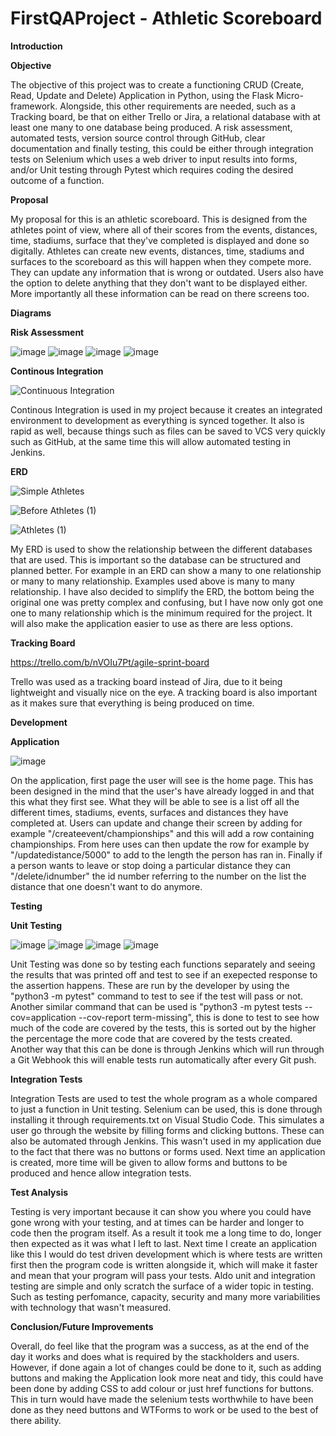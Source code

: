 # FirstQAProject - Athletic Scoreboard

**Introduction**

**Objective**

The objective of this project was to create a functioning CRUD (Create, Read, Update and Delete) Application in Python, using the Flask Micro-framework. Alongside, this other requirements are needed, such as a Tracking board, be that on either Trello or Jira, a relational database with at least one many to one database being produced. A risk assessment, automated tests, version source control through GitHub, clear documentation and finally testing, this could be either through integration tests on Selenium which uses a web driver to input results into forms, and/or Unit testing through Pytest which requires coding the desired outcome of a function. 

**Proposal**

My proposal for this is an athletic scoreboard. This is designed from the athletes point of view, where all of their scores from the events, distances, time, stadiums, surface that they've completed is displayed and done so digitally. Athletes can create new events, distances, time, stadiums and surfaces to the scoreboard as this will happen when they compete more. They can update any information that is wrong or outdated. Users also have the option to delete anything that they don't want to be displayed either. More importantly all these information can be read on there screens too.

**Diagrams**

**Risk Assessment**

![image](https://user-images.githubusercontent.com/57040413/126936103-f83ea507-6a87-41e1-b14d-cc3767fc92e8.png)
![image](https://user-images.githubusercontent.com/57040413/126936155-e2375e7a-94a7-4e06-a8e1-8825034f6e5b.png)
![image](https://user-images.githubusercontent.com/57040413/126936182-473f927f-56da-4479-9ea0-54c6178bf3cc.png)
![image](https://user-images.githubusercontent.com/57040413/126936223-f8518cd1-54aa-478b-8d6e-dec13d482eef.png)


**Continous Integration**

![Continuous Integration](https://user-images.githubusercontent.com/57040413/126934322-29c9f6d6-4a9a-4e38-b3a5-8d983d88ecf6.png)

Continous Integration is used in my project because it creates an integrated environment to development as everything is synced together. It also is rapid as well, because things such as files can be saved to VCS very quickly such as GitHub, at the same time this will allow automated testing in Jenkins.

**ERD**

![Simple Athletes](https://user-images.githubusercontent.com/57040413/126933916-b15e95db-599b-425f-bda1-c4035a00481a.png)

![Before Athletes (1)](https://user-images.githubusercontent.com/57040413/126934150-e4129c39-c35b-4336-aaa0-9c4e21e53c02.png)

![Athletes (1)](https://user-images.githubusercontent.com/57040413/126934190-353f2474-e9b8-4ee9-9bc1-f44ebd77d134.png)

My ERD is used to show the relationship between the different databases that are used. This is important so the database can be structured and planned better. For example in an ERD can show a many to one relationship or many to many relationship. Examples used above is many to many relationship. I have also decided to simplify the ERD, the bottom being the original one was pretty complex and confusing, but I have now only got one one to many relationship which is the minimum required for the project. It will also make the application easier to use as there are less options.

**Tracking Board**

https://trello.com/b/nVOIu7Pt/agile-sprint-board

Trello was used as a tracking board instead of Jira, due to it being lightweight and visually nice on the eye. A tracking board is also important as it makes sure that everything is being produced on time.

**Development**

**Application**

![image](https://user-images.githubusercontent.com/57040413/126936535-6fe1488d-4c8e-49d3-ab6e-113fa7886006.png)

On the application, first page the user will see is the home page. This has been designed in the mind that the user's have already logged in and that this what they first see. What they will be able to see is a list off all the different times, stadiums, events, surfaces and distances they have completed at. Users can update and change their screen by adding for example "/createevent/championships" and this will add a row containing championships. From here uses can then update the row for example by "/updatedistance/5000" to add to the length the person has ran in. Finally if a person wants to leave or stop doing a particular distance they can "/delete/idnumber" the id number referring to the number on the list the distance that one doesn't want to do anymore.

**Testing**

**Unit Testing**

![image](https://user-images.githubusercontent.com/57040413/126936292-d5b50544-3a5e-4434-9190-910e623de763.png)
![image](https://user-images.githubusercontent.com/57040413/126937797-47bbd3f5-6cbb-44f0-ac8a-9128856416a1.png)
![image](https://user-images.githubusercontent.com/57040413/126940589-d39e819e-2cd1-4d2c-b406-2f6c39e5c4a5.png)
![image](https://user-images.githubusercontent.com/57040413/126940612-1ae2b086-6efe-495e-8d8b-9622c7517c33.png)


Unit Testing was done so by testing each functions separately and seeing the results that was printed off and test to see if an exepected response to the assertion happens. These are run by the developer by using the "python3 -m pytest" command to test to see if the test will pass or not. Another similar command that can be used is "python3 -m pytest tests --cov=application --cov-report term-missing", this is done to test to see how much of the code are covered by the tests, this is sorted out by the higher the percentage the more code that are covered by the tests created. Another way that this can be done is through Jenkins which will run through a Git Webhook this will enable tests run automatically after every Git push.

**Integration Tests**

Integration Tests are used to test the whole program as a whole compared to just a function in Unit testing. Selenium can be used, this is done through installing it through requirements.txt on Visual Studio Code. This simulates a user go through the website by filling forms and clicking buttons. These can also be automated through Jenkins. This wasn't used in my application due to the fact that there was no buttons or forms used. Next time an application is created, more time will be given to allow forms and buttons to be produced and hence allow integration tests.

**Test Analysis**

Testing is very important because it can show you where you could have gone wrong with your testing, and at times can be harder and longer to code then the program itself. As a result it took me a long time to do, longer then expected as it was what I left to last. Next time I create an application like this I would do test driven development which is where tests are written first then the program code is written alongside it, which will make it faster and mean that your program will pass your tests. Aldo unit and integration testing are simple and only scratch the surface of a wider topic in testing. Such as testing perfomance, capacity, security and many more variabilities with technology that wasn't measured.

**Conclusion/Future Improvements**

Overall, do feel like that the program was a success, as at the end of the day it works and does what is required by the stackholders and users. However, if done again a lot of changes could be done to it, such as adding buttons and making the Application look more neat and tidy, this could have been done by adding CSS to add colour or just href  functions for buttons. This in turn would have made the selenium tests worthwhile to have been done as they need buttons and WTForms to work or be used to the best of there ability.

